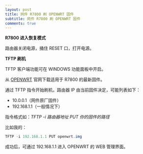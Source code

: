 ```yaml
---
layout: post
title: 网件 R7800 刷 OPENWRT 固件
subtitle: 网件 R7800 刷 OPENWRT 固件
comments: true
---
```


**R7800 进入恢复模式**

路由器关闭电源，捅住 RESET 口，打开电源。

**TFTP 刷机**

TFTP 客户端功能可在 WINDOWS 功能面板中开启。

从 [OPENWRT](https://openwrt.org/toh/netgear/r7800) 官网下载适用于 R7800 的最新固件。

通过 TFTP 指令开始刷机，路由器 IP 由当前固件决定，可能列表如下：

- 10.0.0.1（网件原厂固件）
- 192.168.1.1（一般情况下）

指令格式如：*TFTP -i 路由器地址 PUT 你的固件的路径*

比如我的：

```powershell
TFTP -i 192.168.1.1 PUT openwrt.img
```

成功后，可通过 192.168.1.1 进入 OPENWRT 的 WEB 管理界面。

